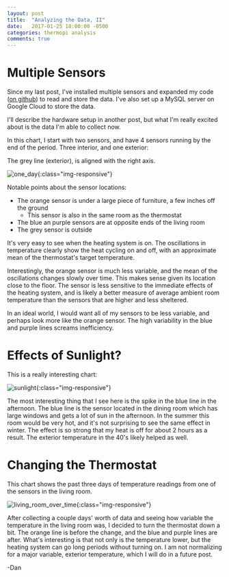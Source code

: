 ```yaml
---
layout: post
title:  "Analyzing the Data, II"
date:   2017-01-25 18:00:00 -0500
categories: thermopi analysis
comments: true
---
```


# Multiple Sensors

Since my last post, I've installed multiple sensors and expanded my code ([on github](https://github.com/dan-nadler/thermoPi)) to read and store the data. I've 
also set up a MySQL server on Google Cloud to store the data. 

I'll describe the hardware setup in another post, but what I'm really excited about is the data I'm able to collect now.

In this chart, I start with two sensors, and have 4 sensors running by the end of the period. Three interior, and one exterior:

The grey line (exterior), is aligned with the right axis.

![one_day]({{site.url}}/assets/2017-01-25-analyzing-data-ii/one_day.png){:class="img-responsive"}

Notable points about the sensor locations:

* The orange sensor is under a large piece of furniture, a few inches off the ground
    * This sensor is also in the same room as the thermostat
* The blue an purple sensors are at opposite ends of the living room
* The grey sensor is outside

It's very easy to see when the heating system is on. The oscillations in temperature clearly show the heat cycling on and off, with an approximate 
mean of the thermostat's target temperature.

Interestingly, the orange sensor is much less variable, and the mean of the oscillations changes slowly over time. This makes sense given its location close to the floor. 
The sensor is less sensitive to the immediate effects of the heating system, and is likely a better measure of average ambient room temperature than the sensors that are higher 
and less sheltered.

In an ideal world, I would want all of my sensors to be less variable, and perhaps look more like the orange sensor. The high variability in the blue and purple lines
screams inefficiency.

# Effects of Sunlight?

This is a really interesting chart:

![sunlight]({{site.url}}/assets/2017-01-25-analyzing-data-ii/sunlight.png){:class="img-responsive"}

The most interesting thing that I see here is the spike in the blue line in the afternoon. The blue line is the sensor located in the dining room which
has large windows and gets a lot of sun in the afternoon. In the summer this room would be very hot, and it's not surprising to see the same 
effect in winter. The effect is so strong that my heat is off for about 2 hours as a result. The exterior temperature in the 40's likely helped as well.

# Changing the Thermostat

This chart shows the past three days of temperature readings from one of the sensors in the living room.

![living_room_over_time]({{site.url}}/assets/2017-01-25-analyzing-data-ii/living_room_over_time.png){:class="img-responsive"}

After collecting a couple days' worth of data and seeing how variable the temperature in the living room was, I decided to turn the thermostat down a bit. The 
orange line is before the change, and the blue and purple lines are after. What's interesting is that not only is the temperature lower, but the heating system can go long 
periods without turning on. I am not normalizing for a major variable, exterior temperature, which I will do in a future post.


-Dan
